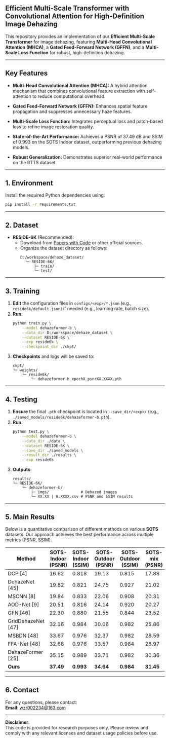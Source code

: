 ## Efficient Multi-Scale Transformer with Convolutional Attention for High-Definition Image Dehazing

This repository provides an implementation of our **Efficient Multi-Scale Transformer** for image dehazing, featuring **Multi-Head Convolutional Attention (MHCA)**, a **Gated Feed-Forward Network (GFFN)**, and a **Multi-Scale Loss Function** for robust, high-definition dehazing.

---

## Key Features

- **Multi-Head Convolutional Attention (MHCA):**  A hybrid attention mechanism that combines convolutional feature extraction with self-attention to reduce computational overhead.

- **Gated Feed-Forward Network (GFFN):**  Enhances spatial feature propagation and suppresses unnecessary haze features.

- **Multi-Scale Loss Function:**  Integrates perceptual loss and patch-based loss to refine image restoration quality.

- **State-of-the-Art Performance:**  Achieves a PSNR of 37.49 dB and SSIM of 0.993 on the SOTS Indoor dataset, outperforming previous dehazing models.

- **Robust Generalization:**  Demonstrates superior real-world performance on the RTTS dataset.

---

## 1. Environment

Install the required Python dependencies using:
```bash
pip install -r requirements.txt
```

---

## 2. Dataset

- **RESIDE-6K** (Recommended):  
  - Download from [Papers with Code](https://paperswithcode.com/sota/image-dehazing-on-reside-6k) or other official sources.
  - Organize the dataset directory as follows:
    ```
    D:/workspace/dehaze_dataset/
      └─ RESIDE-6K/
          ├─ train/
          └─ test/
    ```

---

## 3. Training

1. **Edit** the configuration files in `configs/<exp>/*.json` (e.g., `reside6k/default.json`) if needed (e.g., learning rate, batch size).
2. **Run**:
   ```bash
   python train.py \
       --model dehazeformer-b \
       --data_dir D:/workspace/dehaze_dataset \
       --dataset RESIDE-6K \
       --exp reside6k \
       --checkpoint_dir ./ckpt/
   ```
3. **Checkpoints** and logs will be saved to:
   ```
   ckpt/
   └─ weights/
       └─ reside6k/
           └─ dehazeformer-b_epochX_psnrXX.XXXX.pth
   ```

---

## 4. Testing

1. **Ensure** the final `.pth` checkpoint is located in `--save_dir/<exp>/` (e.g., `./saved_models/reside6k/dehazeformer-b.pth`).
2. **Run**:
   ```bash
   python test.py \
       --model dehazeformer-b \
       --data_dir ./data \
       --dataset RESIDE-6K \
       --save_dir ./saved_models \
       --result_dir ./results \
       --exp reside6k
   ```
3. **Outputs**:
   ```
   results/
   └─ RESIDE-6K/
       └─ dehazeformer-b/
           ├─ imgs/              # Dehazed images
           └─ XX.XX | 0.XXXX.csv # PSNR and SSIM results
   ```

---

## 5. Main Results

Below is a quantitative comparison of different methods on various **SOTS** datasets. Our approach achieves the best performance across multiple metrics (PSNR, SSIM).

| Method         | SOTS-Indoor (PSNR) | SOTS-Indoor (SSIM) | SOTS-Outdoor (PSNR) | SOTS-Outdoor (SSIM) | SOTS-mix (PSNR) | SOTS-mix (SSIM) |
|----------------|--------------------|--------------------|---------------------|---------------------|----------------|----------------|
| DCP [4]        | 16.62             | 0.818              | 19.13              | 0.815               | 17.88          | 0.816          |
| DehazeNet [45] | 19.82             | 0.821              | 24.75              | 0.927               | 21.02          | 0.870          |
| MSCNN [8]      | 19.84             | 0.833              | 22.06              | 0.908               | 20.31          | 0.857          |
| AOD-Net [9]    | 20.51             | 0.816              | 24.14              | 0.920               | 20.27          | 0.873          |
| GFN [46]       | 22.30             | 0.880              | 21.55              | 0.844               | 23.52          | 0.905          |
| GridDehazeNet [47] | 32.16         | 0.984              | 30.06              | 0.982               | 25.86          | 0.946          |
| MSBDN [48]     | 33.67             | 0.976              | 32.37              | 0.982               | 28.59          | 0.973          |
| FFA-Net [48]   | 32.68             | 0.976              | 33.57              | 0.984               | 28.97          | 0.973          |
| DehazeFormer [25] | 35.15         | 0.989              | 33.71              | 0.982               | 30.36          | 0.973          |
| **Ours**       | **37.49**         | **0.993**          | **34.64**          | **0.984**           | **31.45**      | **0.985**      |

---

## 6. Contact

For any questions, please contact:  
**Email**: [wzr002234@163.com](mailto:wzr002234@163.com)

---

**Disclaimer**:  
This code is provided for research purposes only. Please review and comply with any relevant licenses and dataset usage policies before use.
```
